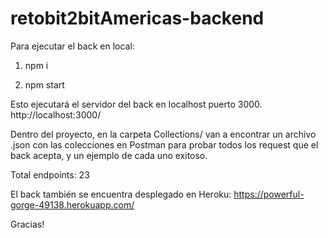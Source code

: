 # retobit2bitAmericas-backend

Para ejecutar el back en local: 

1. npm i

2. npm start

Esto ejecutará el servidor del back en localhost puerto 3000. 
http://localhost:3000/


Dentro del proyecto, en la carpeta Collections/ van a encontrar un archivo .json con las colecciones
en Postman para probar todos los request que el back acepta, y un ejemplo de cada uno exitoso. 

Total endpoints: 23

El back también se encuentra desplegado en Heroku: https://powerful-gorge-49138.herokuapp.com/


Gracias!

